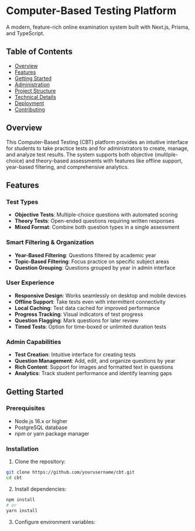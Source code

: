# Computer-Based Testing Platform

A modern, feature-rich online examination system built with Next.js, Prisma, and TypeScript.

## Table of Contents

- [Overview](#overview)
- [Features](#features)
- [Getting Started](#getting-started)
- [Administration](#administration)
- [Project Structure](#project-structure)
- [Technical Details](#technical-details)
- [Deployment](#deployment)
- [Contributing](#contributing)

## Overview

This Computer-Based Testing (CBT) platform provides an intuitive interface for students to take practice tests and for administrators to create, manage, and analyze test results. The system supports both objective (multiple-choice) and theory-based assessments with features like offline support, year-based filtering, and comprehensive analytics.

## Features

### Test Types
- **Objective Tests**: Multiple-choice questions with automated scoring
- **Theory Tests**: Open-ended questions requiring written responses
- **Mixed Format**: Combine both question types in a single assessment

### Smart Filtering & Organization
- **Year-Based Filtering**: Questions filtered by academic year
- **Topic-Based Filtering**: Focus practice on specific subject areas
- **Question Grouping**: Questions grouped by year in admin interface

### User Experience
- **Responsive Design**: Works seamlessly on desktop and mobile devices
- **Offline Support**: Take tests even with intermittent connectivity
- **Local Caching**: Test data cached for improved performance
- **Progress Tracking**: Visual indicators of test progress
- **Question Flagging**: Mark questions for later review
- **Timed Tests**: Option for time-boxed or unlimited duration tests

### Admin Capabilities
- **Test Creation**: Intuitive interface for creating tests
- **Question Management**: Add, edit, and organize questions by year
- **Rich Content**: Support for images and formatted text in questions
- **Analytics**: Track student performance and identify learning gaps

## Getting Started

### Prerequisites
- Node.js 16.x or higher
- PostgreSQL database
- npm or yarn package manager

### Installation

1. Clone the repository:
```bash
git clone https://github.com/yourusername/cbt.git
cd cbt
```

2. Install dependencies:
```bash
npm install
# or
yarn install
```

3. Configure environment variables:

